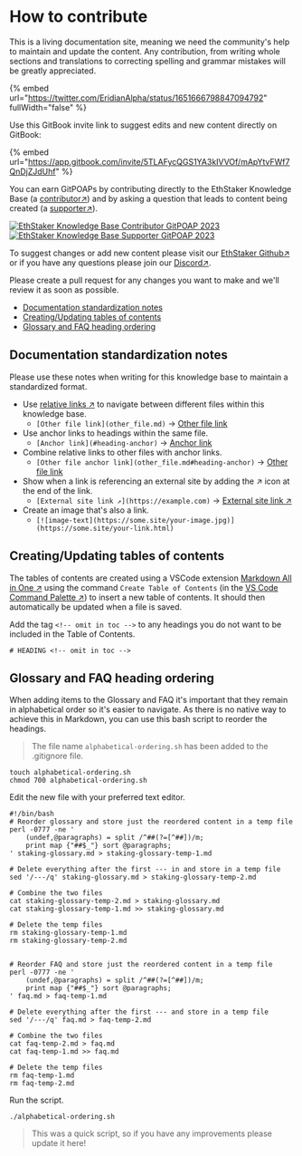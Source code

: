 # How to contribute

This is a living documentation site, meaning we need the community's help to maintain and update the content. Any contribution, from writing whole sections and translations to correcting spelling and grammar mistakes will be greatly appreciated.

{% embed url="https://twitter.com/EridianAlpha/status/1651666798847094792" fullWidth="false" %}

Use this GitBook invite link to suggest edits and new content directly on GitBook:

{% embed url="https://app.gitbook.com/invite/5TLAFycQGS1YA3kIVVOf/mApYtvFWf7QnDjZJdUhf" %}

You can earn GitPOAPs by contributing directly to the EthStaker Knowledge Base (a [contributor↗](https://www.gitpoap.io/gp/881)) and by asking a question that leads to content being created (a [supporter↗](https://www.gitpoap.io/gp/923)).

[![EthStaker Knowledge Base Contributor GitPOAP 2023](https://www.gitpoap.io/_next/image?url=https%3A%2F%2Fassets.poap.xyz%2Fgitpoap3a-2023-ethstaker-knowledge-base-contributor-2022-logo-1671596764627.png&w=750&q=75)](https://www.gitpoap.io/gp/881)[![EthStaker Knowledge Base Supporter GitPOAP 2023](https://www.gitpoap.io/_next/image?url=https%3A%2F%2Fassets.poap.xyz%2F2023-ethstaker-knowledge-base-supporter-2022-logo-1672411990803.png&w=750&q=75)](https://www.gitpoap.io/gp/923)

To suggest changes or add new content please visit our [EthStaker Github↗](https://github.com/eth-educators/ethstaker-knowledgebase) or if you have any questions please join our [Discord↗](https://www.google.com/url?sa=t\&rct=j\&q=\&esrc=s\&source=web\&cd=\&cad=rja\&uact=8\&ved=2ahUKEwjpm6nC5K78AhUBi1wKHaxHCF8QFnoECAsQAQ\&url=https%3A%2F%2Fdiscord.com%2Finvite%2FucsTcA2wTq\&usg=AOvVaw0U61EK\_8NaT71SEZlw3aJS).&#x20;

Please create a pull request for any changes you want to make and we'll review it as soon as possible.

* [Documentation standardization notes](how-to-contribute.md#documentation-standardization-notes)
* [Creating/Updating tables of contents](how-to-contribute.md#creatingupdating-tables-of-contents)
* [Glossary and FAQ heading ordering](how-to-contribute.md#glossary-and-faq-heading-ordering)

## Documentation standardization notes

Please use these notes when writing for this knowledge base to maintain a standardized format.

* Use [relative links ↗](https://github.blog/2013-01-31-relative-links-in-markup-files/) to navigate between different files within this knowledge base.
  * `[Other file link](other_file.md)` → [Other file link](how-to-contribute.md)
* Use anchor links to headings within the same file.
  * `[Anchor link](#heading-anchor)` → [Anchor link](how-to-contribute.md#documentation-standardization-notes)
* Combine relative links to other files with anchor links.
  * `[Other file anchor link](other_file.md#heading-anchor)` → [Other file link](how-to-contribute.md#documentation-standardization-notes)
* Show when a link is referencing an external site by adding the ↗ icon at the end of the link.
  * `[External site link ↗](https://example.com)` → [External site link ↗](https://example.com)
* Create an image that's also a link.
  * `[![image-text](https://some.site/your-image.jpg)](https://some.site/your-link.html)`

## Creating/Updating tables of contents

The tables of contents are created using a VSCode extension [Markdown All in One ↗](https://marketplace.visualstudio.com/items?itemName=yzhang.markdown-all-in-one) using the command `Create Table of Contents` (in the [VS Code Command Palette ↗](https://code.visualstudio.com/docs/getstarted/userinterface#\_command-palette)) to insert a new table of contents. It should then automatically be updated when a file is saved.

Add the tag `<!-- omit in toc -->` to any headings you do not want to be included in the Table of Contents.

```
# HEADING <!-- omit in toc -->
```

## Glossary and FAQ heading ordering

When adding items to the Glossary and FAQ it's important that they remain in alphabetical order so it's easier to navigate. As there is no native way to achieve this in Markdown, you can use this bash script to reorder the headings.

> The file name `alphabetical-ordering.sh` has been added to the .gitignore file.

```
touch alphabetical-ordering.sh
chmod 700 alphabetical-ordering.sh
```

Edit the new file with your preferred text editor.

```
#!/bin/bash
# Reorder glossary and store just the reordered content in a temp file
perl -0777 -ne '
    (undef,@paragraphs) = split /^##(?=[^##])/m;
    print map {"##$_"} sort @paragraphs;
' staking-glossary.md > staking-glossary-temp-1.md

# Delete everything after the first --- in and store in a temp file
sed '/---/q' staking-glossary.md > staking-glossary-temp-2.md

# Combine the two files
cat staking-glossary-temp-2.md > staking-glossary.md
cat staking-glossary-temp-1.md >> staking-glossary.md

# Delete the temp files
rm staking-glossary-temp-1.md
rm staking-glossary-temp-2.md


# Reorder FAQ and store just the reordered content in a temp file
perl -0777 -ne '
    (undef,@paragraphs) = split /^##(?=[^##])/m;
    print map {"##$_"} sort @paragraphs;
' faq.md > faq-temp-1.md

# Delete everything after the first --- and store in a temp file
sed '/---/q' faq.md > faq-temp-2.md

# Combine the two files
cat faq-temp-2.md > faq.md
cat faq-temp-1.md >> faq.md

# Delete the temp files
rm faq-temp-1.md
rm faq-temp-2.md
```

Run the script.

```
./alphabetical-ordering.sh
```

> This was a quick script, so if you have any improvements please update it here!
